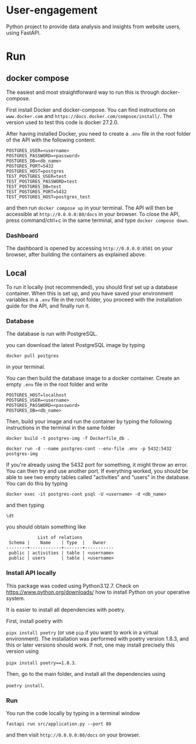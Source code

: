 # User-engagement

Python project to provide data analysis and insights from website users, using FastAPI.



# Run

## docker compose

The easiest and most straightforward way to run this is through docker-compose.

First install Docker and docker-compose. You can find instructions on `www.docker.com` and `https://docs.docker.com/compose/install/`. The version used to test this code is docker 27.2.0.

After having installed Docker, you need to create a `.env` file in the root folder of the API with the following content:
 ```
POSTGRES_USER=<username>
POSTGRES_PASSWORD=<password>
POSTGRES_DB=<db_name>
POSTGRES_PORT=5432
POSTGRES_HOST=postgres
TEST_POSTGRES_USER=test
TEST_POSTGRES_PASSWORD=test
TEST_POSTGRES_DB=test
TEST_POSTGRES_PORT=5432
TEST_POSTGRES_HOST=postgres_test
```
and then run `docker compose up` in your terminal.
The API will then be accessible at `http://0.0.0.0:80/docs` in your browser. To close the API, press command/ctrl+c in the same terminal, and type `docker compose down`.

### Dashboard
The dashboard is opened by accessing `http://0.0.0.0:8501` on your browser, after building the containers as explained above.

## Local

To run it locally (not recommended), you should first set up a database container. When this is set up, and you have saved your environment variables in a `.env` file in the root folder, you proceed with the installation guide for the API, and finally run it.


### Database

The database is run with PostgreSQL.

you can download the latest PostgreSQL image by typing

```docker pull postgres```

in your terminal.

You can then build the database image to a docker container. Create an empty `.env` file in the root folder and write
 ```
POSTGRES_HOST=localhost
POSTGRES_USER=<username>
POSTGRES_PASSWORD=<password>
POSTGRES_DB=<db_name>
```

Then, build your image and run the container by typing the following instructions in the terminal in the same folder

```
docker build -t postgres-img -f Dockerfile_db .

docker run -d --name postgres-cont --env-file .env -p 5432:5432 postgres-img
```

If you're already using the 5432 port for something, it might throw an error. You can then try and use another port.
If everything worked, you should be able to see two empty tables called "activities" and "users" in the database. You can do this by typing

```docker exec -it postgres-cont psql -U <username> -d <db_name>```

and then typing

```\dt```

you should obtain something like

```
            List of relations
 Schema |    Name    | Type  |   Owner
--------+------------+-------+-----------
 public | activities | table | <username>
 public | users      | table | <username>
```

### Install API locally

This package was coded using Python3.12.7. Check on https://www.python.org/downloads/ how to install Python on your operative system.

It is easier to install all dependencies with poetry.

First, install poetry with

```pipx install poetry```
(or use `pip` if you want to work in a virtual environment).
The installation was performed with poetry version 1.8.3, and this or later versions should work. If not, one may install precisely this version using

```pipx install poetry==1.8.3```.

Then, go to the main folder, and install all the dependencies using

```poetry install```.

### Run

You run the code locally by typing in a terminal window

```fastapi run src/application.py --port 80```

and then visit `http://0.0.0.0:80/docs` on your browser.
